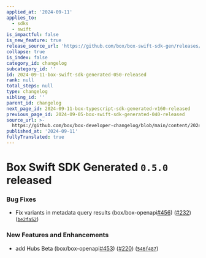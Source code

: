 ```yaml
---
applied_at: '2024-09-11'
applies_to:
  - sdks
  - swift
is_impactful: false
is_new_feature: true
release_source_url: 'https://github.com/box/box-swift-sdk-gen/releases/tag/0.5.0'
collapse: true
is_index: false
category_id: changelog
subcategory_id: ''
id: 2024-09-11-box-swift-sdk-generated-050-released
rank: null
total_steps: null
type: changelog
sibling_id: ''
parent_id: changelog
next_page_id: 2024-09-11-box-typescript-sdk-generated-v160-released
previous_page_id: 2024-09-05-box-swift-sdk-generated-040-released
source_url: >-
  https://github.com/box/box-developer-changelog/blob/main/content/2024/09-11-box-swift-sdk-generated-050-released.md
published_at: '2024-09-11'
fullyTranslated: true
---
```

# Box Swift SDK Generated `0.5.0` released

### Bug Fixes

* Fix variants in metadata query results (box/box-openapi[#456][1]) ([#232][2]) ([`be2fa52`][3])

### New Features and Enhancements

* add Hubs Beta (box/box-openapi[#453][4]) ([#220][5]) ([`546f487`][6])

[1]: https://github.com/box/box-codegen/issues/456

[2]: https://github.com/box/box-codegen/issues/232

[3]: https://github.com/box/box-codegen/commit/be2fa52bb0d086f6c9b20fd5c3bdcad4b98f3f37

[4]: https://github.com/box/box-codegen/issues/453

[5]: https://github.com/box/box-codegen/issues/220

[6]: https://github.com/box/box-codegen/commit/546f487bde9dae2407ff65620eb6e6a81e45b149
